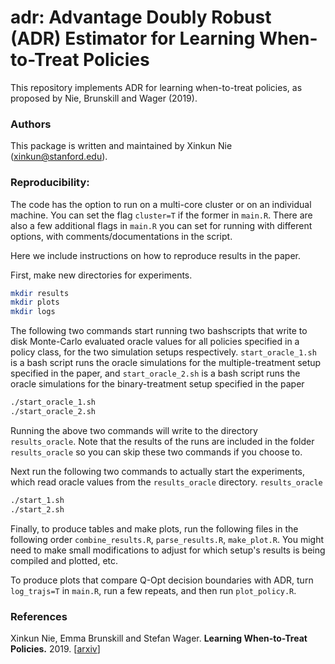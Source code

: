 # adr: Advantage Doubly Robust (ADR) Estimator for Learning When-to-Treat Policies

This repository implements ADR for learning when-to-treat policies, as proposed by Nie, Brunskill and Wager (2019). 

### Authors
This package is written and maintained by Xinkun Nie (xinkun@stanford.edu).

### Reproducibility:
The code has the option to run on a multi-core cluster or on an individual machine. You can set the flag `cluster=T` if the former in `main.R`. 
There are also a few additional flags in `main.R` you can set for running with different options, with comments/documentations in the script.

Here we include instructions on how to reproduce results in the paper. 

First, make new directories for experiments.
```bash
mkdir results
mkdir plots
mkdir logs
```
The following two commands start running two bashscripts that write to disk Monte-Carlo evaluated oracle values for all policies specified in a policy class, for the two simulation setups respectively. 
`start_oracle_1.sh` is a bash script runs the oracle simulations for the multiple-treatment setup specified in the paper, and `start_oracle_2.sh` is a bash script runs the oracle simulations for the binary-treatment setup specified in the paper  

```bash
./start_oracle_1.sh
./start_oracle_2.sh
```
Running the above two commands will write to the directory `results_oracle`. Note that the results of the runs are included in the folder `results_oracle` so you can skip these two commands if you choose to.

Next run the following two commands to actually start the experiments, which read oracle values from the `results_oracle` directory.
`results_oracle`
```bash
./start_1.sh
./start_2.sh
```

Finally, to produce tables and make plots, run the following files in the following order `combine_results.R`, `parse_results.R`, `make_plot.R`. 
You might need to make small modifications to adjust for which setup's results is being compiled and plotted, etc.

To produce plots that compare Q-Opt decision boundaries with ADR, turn `log_trajs=T` in `main.R`, run a few repeats, and then run `plot_policy.R`.

### References
Xinkun Nie, Emma Brunskill and Stefan Wager.
<b>Learning When-to-Treat Policies.</b>
2019.
[<a href="https://arxiv.org/abs/1905.09751">arxiv</a>]
